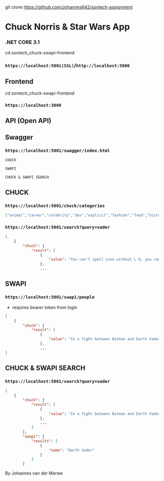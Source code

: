 git clone https://github.com/Johannes642/sovtech-assignment
# Chuck Norris & Star Wars App
### .NET CORE 3.1
cd sovtech_chuck-swapi-frontend
### `https://localhost:5001(SSL)`/`http://localhost:5000`
## Frontend
cd sovtech_chuck-swapi-frontend

### `https://localhost:3000`

## API (Open API)

## Swagger
### `https://localhost:5001/swagger/index.html`
```
CHUCK
```
```
SWAPI
```
```
CHUCK & SWAPI SEARCH
```
## CHUCK
### `https://localhost:5001/chuck/categories`
```json
["animal","career","celebrity","dev","explicit","fashion","food","history","money","movie","music","political","religion","science","sport","travel"]
```

### `https://localhost:5001/search?query=vader`
```json
[
    {
        "chuck": {
            "result": [
                {
                    "value": "You can't spell Love without L O, you can't spell is without I S, you can't spell SILO without LOIS. Chuck Norris"
                },
                ...
```
## SWAPI
### `https://localhost:5001/swapi/people`
 - requires bearer token from login
```json 
[
    {
        "chuck": {
            "result": [
                {
                    "value": "In a fight between Batman and Darth Vader, the winner would be Chuck Norris."
                },
                ...
]
```
## CHUCK & SWAPI SEARCH

### `https://localhost:5001/search?query=vader`

```json
[
    {
        "chuck": {
            "result": [
                {
                    "value": "In a fight between Batman and Darth Vader, the winner would be Chuck Norris."
                },
                ...
            ]
        },
        "swapi": {
            "results": [
                {
                    "name": "Darth Vader"
                }
            ]
        }
```

By Johannes van der Merwe
